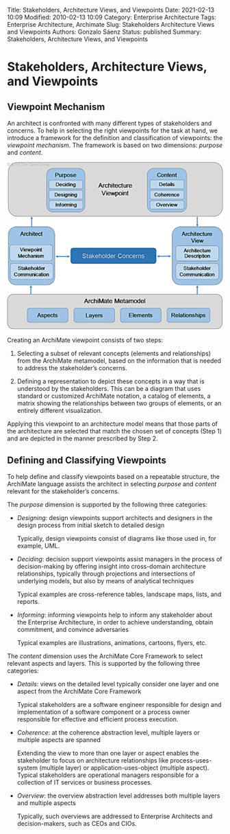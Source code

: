 Title: Stakeholders, Architecture Views, and Viewpoints
Date: 2021-02-13 10:09
Modified: 2010-02-13 10:09
Category: Enterprise Architecture
Tags: Enterprise Architecture, Archimate
Slug: Stakeholders Architecture Views and Viewpoints
Authors: Gonzalo Sáenz
Status: published
Summary: Stakeholders, Architecture Views, and Viewpoints
# Stakeholders, Architecture Views, and Viewpoints

## Viewpoint Mechanism

An architect is confronted with many different types of stakeholders and concerns. To help in selecting the right viewpoints for the task at hand, we introduce a framework for the definition and classification of viewpoints: the *viewpoint mechanism*. The framework is based on two dimensions: *purpose* and *content*.

![](images/image260.png)

Creating an ArchiMate viewpoint consists of two steps:

1. Selecting a subset of relevant concepts (elements and relationships) from the ArchiMate metamodel, based on the information that is needed to address the stakeholder’s concerns.

2. Defining a representation to depict these concepts in a way that is understood by the stakeholders. This can be a diagram that uses standard or customized ArchiMate notation, a catalog of elements, a matrix showing the relationships between two groups of elements, or an entirely different visualization.

Applying this viewpoint to an architecture model means that those parts of the architecture are selected that match the chosen set of concepts (Step 1) and are depicted in the manner prescribed by Step 2.

## Defining and Classifying Viewpoints

To help define and classify viewpoints based on a repeatable structure, the ArchiMate language assists the architect in selecting *purpose* and *content* relevant for the stakeholder’s concerns.

The *purpose* dimension is supported by the following three categories:

* *Designing*: design viewpoints support architects and designers in the design process from initial sketch to detailed design

  Typically, design viewpoints consist of diagrams like those used in, for example, UML.

* *Deciding*: decision support viewpoints assist managers in the process of decision-making by offering insight into cross-domain architecture relationships, typically through projections and intersections of underlying models, but also by means of analytical techniques

  Typical examples are cross-reference tables, landscape maps, lists, and reports.

* *Informing*: informing viewpoints help to inform any stakeholder about the Enterprise Architecture, in order to achieve understanding, obtain commitment, and convince adversaries

  Typical examples are illustrations, animations, cartoons, flyers, etc.

The *content* dimension uses the ArchiMate Core Framework to select relevant aspects and layers. This is supported by the following three categories:

* *Details*: views on the detailed level typically consider one layer and one aspect from the ArchiMate Core Framework

  Typical stakeholders are a software engineer responsible for design and implementation of a software component or a process owner responsible for effective and efficient process execution.

* *Coherence*: at the coherence abstraction level, multiple layers or multiple aspects are spanned

  Extending the view to more than one layer or aspect enables the stakeholder to focus on architecture relationships like process-uses-system (multiple layer) or application-uses-object (multiple aspect). Typical stakeholders are operational managers responsible for a collection of IT services or business processes.

* *Overview*: the overview abstraction level addresses both multiple layers and multiple aspects

  Typically, such overviews are addressed to Enterprise Architects and decision-makers, such as CEOs and CIOs.
